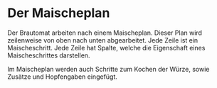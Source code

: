 # Der Maischeplan

Der Brautomat arbeiten nach einem Maischeplan. Dieser Plan wird zeilenweise von oben nach unten abgearbeitet. Jede Zeile ist ein Maischeschritt. Jede Zeile hat Spalte, welche die Eigenschaft eines Maischeschrittes darstellen.

Im Maischeplan werden auch Schritte zum Kochen der Würze, sowie Zusätze und Hopfengaben eingefügt.

